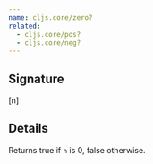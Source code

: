 ```yaml
---
name: cljs.core/zero?
related:
  - cljs.core/pos?
  - cljs.core/neg?
---
```


## Signature
[n]


## Details

Returns true if `n` is 0, false otherwise.
